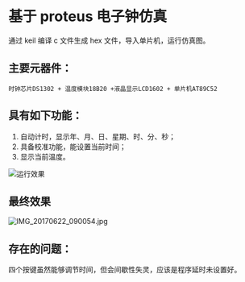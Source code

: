 # 基于 proteus 电子钟仿真

通过 keil 编译 c 文件生成 hex 文件，导入单片机，运行仿真图。

## 主要元器件：

    时钟芯片DS1302 + 温度模块18B20 +液晶显示LCD1602 + 单片机AT89C52
    
    
## 具有如下功能：

1. 自动计时，显示年、月、日、星期、时、分、秒；
2. 具备校准功能，能设置当前时间；
3. 显示当前温度。
  
![运行效果](https://ooo.0o0.ooo/2017/06/22/594b774accff4.png)

## 最终效果
![IMG_20170622_090054.jpg](https://i.loli.net/2021/09/05/twm53OnTlbHCLWo.jpg)

## 存在的问题：

四个按键虽然能够调节时间，但会间歇性失灵，应该是程序延时未设置好。
